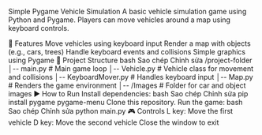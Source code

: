 Simple Pygame Vehicle Simulation
A basic vehicle simulation game using Python and Pygame. Players can move vehicles around a map using keyboard controls.

📌 Features
Move vehicles using keyboard input
Render a map with objects (e.g., cars, trees)
Handle keyboard events and collisions
Simple graphics using Pygame
📂 Project Structure
bash
Sao chép
Chỉnh sửa
/project-folder
│-- main.py             # Main game loop
│-- Vehicle.py          # Vehicle class for movement and collisions
│-- KeyboardMover.py    # Handles keyboard input
│-- Map.py              # Renders the game environment
│-- /Images             # Folder for car and object images
▶️ How to Run
Install dependencies:
bash
Sao chép
Chỉnh sửa
pip install pygame pygame-menu
Clone this repository.
Run the game:
bash
Sao chép
Chỉnh sửa
python main.py
🎮 Controls
L key: Move the first vehicle
D key: Move the second vehicle
Close the window to exit
